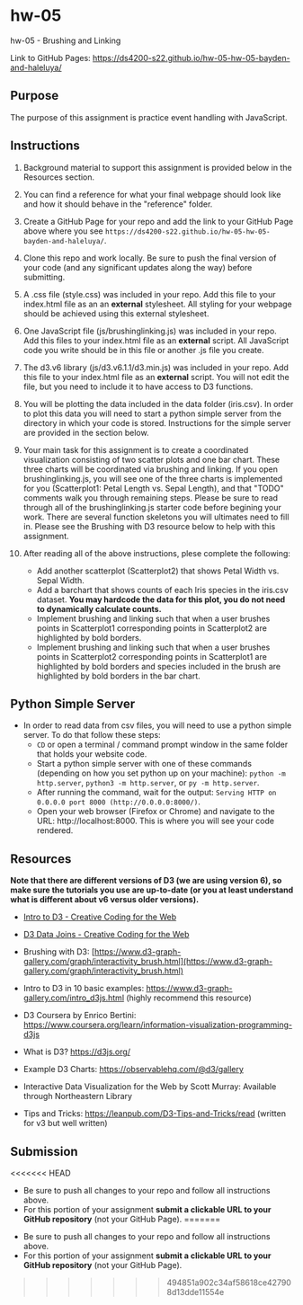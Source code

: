# hw-05

hw-05 - Brushing and Linking

Link to GitHub Pages: https://ds4200-s22.github.io/hw-05-hw-05-bayden-and-haleluya/

## Purpose

The purpose of this assignment is practice event handling with JavaScript.

## Instructions

1. Background material to support this assignment is provided below in the Resources section.

1. You can find a reference for what your final webpage should look like and how it should behave in the "reference" folder.

1. Create a GitHub Page for your repo and add the link to your GitHub Page above where you see `https://ds4200-s22.github.io/hw-05-hw-05-bayden-and-haleluya/`.

1. Clone this repo and work locally. Be sure to push the final version of your code (and any significant updates along the way) before submitting.

1. A .css file (style.css) was included in your repo. Add this file to your index.html file as an an **external** stylesheet. All styling for your webpage should be achieved using this external stylesheet.

1. One JavaScript file (js/brushinglinking.js) was included in your repo. Add this files to your index.html file as an **external** script. All JavaScript code you write should be in this file or another .js file you create.

1. The d3.v6 library (js/d3.v6.1.1/d3.min.js) was included in your repo. Add this file to your index.html file as an **external** script. You will not edit the file, but you need to include it to have access to D3 functions.

1. You will be plotting the data included in the data folder (iris.csv). In order to plot this data you will need to start a python simple server from the directory in which your code is stored. Instructions for the simple server are provided in the section below.

1. Your main task for this assignment is to create a coordinated visualization consisting of two scatter plots and one bar chart. These three charts will be coordinated via brushing and linking. If you open brushinglinking.js, you will see one of the three charts is implemented for you (Scatterplot1: Petal Length vs. Sepal Length), and that "TODO" comments walk you through remaining steps. Please be sure to read through all of the brushinglinking.js starter code before begining your work. There are several function skeletons you will ultimates need to fill in. Please see the Brushing with D3 resource below to help with this assignment.

1. After reading all of the above instructions, plese complete the following:
   - Add another scatterplot (Scatterplot2) that shows Petal Width vs. Sepal Width.
   - Add a barchart that shows counts of each Iris species in the iris.csv dataset. **You may hardcode the data for this plot, you do not need to dynamically calculate counts.**
   - Implement brushing and linking such that when a user brushes points in Scatterplot1 corresponding points in Scatterplot2 are highlighted by bold borders.
   - Implement brushing and linking such that when a user brushes points in Scatterplot2 corresponding points in Scatterplot1 are highlighted by bold borders and species included in the brush are highlighted by bold borders in the bar chart.

## Python Simple Server

- In order to read data from csv files, you will need to use a python simple server. To do that follow these steps:
  - `CD` or open a terminal / command prompt window in the same folder that holds your website code.
  - Start a python simple server with one of these commands (depending on how you set python up on your machine): `python -m http.server`, `python3 -m http.server`, or `py -m http.server`.
  - After running the command, wait for the output: `Serving HTTP on 0.0.0.0 port 8000 (http://0.0.0.0:8000/)`.
  - Open your web browser (Firefox or Chrome) and navigate to the URL: http://localhost:8000. This is where you will see your code rendered.

## Resources

**Note that there are different versions of D3 (we are using version 6), so make sure the tutorials you use are up-to-date (or you at least understand what is different about v6 versus older versions).**

- [Intro to D3 - Creative Coding for the Web](https://www.fluidencodings.com/teaching-materials/cc-for-the-web/v1/page.php?pid=svg)

- [D3 Data Joins - Creative Coding for the Web](https://www.fluidencodings.com/teaching-materials/cc-for-the-web/v1/page.php?pid=data-joins)

- Brushing with D3: [https://www.d3-graph-gallery.com/graph/interactivity_brush.html](https://www.d3-graph-gallery.com/graph/interactivity_brush.html)

- Intro to D3 in 10 basic examples: https://www.d3-graph-gallery.com/intro_d3js.html (highly recommend this resource)

- D3 Coursera by Enrico Bertini: https://www.coursera.org/learn/information-visualization-programming-d3js

- What is D3? https://d3js.org/

- Example D3 Charts: https://observablehq.com/@d3/gallery

- Interactive Data Visualization for the Web by Scott Murray: Available through Northeastern Library

- Tips and Tricks: https://leanpub.com/D3-Tips-and-Tricks/read (written for v3 but well written)

## Submission

<<<<<<< HEAD
- Be sure to push all changes to your repo and follow all instructions above.
- For this portion of your assignment **submit a clickable URL to your GitHub repository** (not your GitHub Page).
=======
* Be sure to push all changes to your repo and follow all instructions above. 
* For this portion of your assignment **submit a clickable URL to your GitHub repository** (not your GitHub Page).
>>>>>>> 494851a902c34af58618ce427908d13dde11554e
